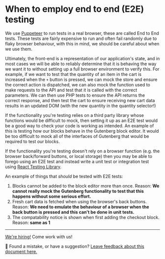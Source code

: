 # When to employ end to end (E2E) testing

We use [Puppeteer](https://pptr.dev/) to run tests in a real browser, these are called End to End tests. These tests are fairly expensive to run and often fail randomly due to flaky browser behaviour, with this in mind, we should be careful about when we use them.

Ultimately, the front-end is a representation of our application's state, and in most cases we will be able to reliably determine that it is behaving the way we want it to without setting up a full browser environment to verify this. For example, if we want to test that the quantity of an item in the cart is increased when the `+` button is pressed, we can mock the store and ensure the correct action is dispatched, we can also mock the function used to make requests to the API and test that it is called with the correct parameters. We can then use PHP tests to ensure the API returns the correct response, and then test the cart to ensure receiving new cart data results in an updated DOM (with the new quantity in the quantity selector!)

If the functionality you're testing relies on a third party library whose functions would be difficult to mock, then setting it up as an E2E test would be a good way to check your code is working as intended. An example of this is testing how our blocks behave in the Gutenberg block editor. It would be too difficult to mock all of the interfaces of Gutenberg that would be required to test our blocks.

If the functionality you're testing doesn't rely on a browser function (e.g. the browser back/forward buttons, or local storage) then you may be able to forego using an E2E test and instead write a unit test or integration test using [React Testing Library](https://testing-library.com/docs/react-testing-library/intro/).

An example of things that _should_ be tested with E2E tests:

1.  Blocks cannot be added to the block editor more than once. Reason: **We cannot really mock the Gutenberg functionality to test that this happens without some serious effort.**
2.  Fresh cart data is fetched when using the browser's back buttons. Reason: **We need to emulate the behaviour of a browser when the back button is pressed and this can't be done in unit tests.**
3.  The compatability notice is shown when first adding the checkout block. Reason: **same as 1**

<!-- FEEDBACK -->

---

[We're hiring!](https://woocommerce.com/careers/) Come work with us!

🐞 Found a mistake, or have a suggestion? [Leave feedback about this document here.](https://github.com/woocommerce/woocommerce-gutenberg-products-block/issues/new?assignees=&labels=type%3A+documentation&template=--doc-feedback.md&title=Feedback%20on%20./docs/testing/when-to-employ-e2e-testing.md)

<!-- /FEEDBACK -->
